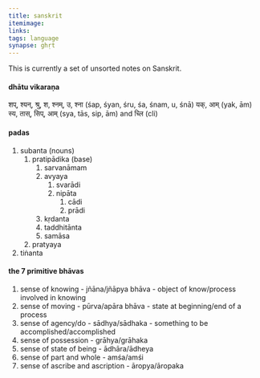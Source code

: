 ```yaml
---
title: sanskrit
itemimage: 
links:
tags: language
synapse: ghṛt
---
```


This is currently a set of unsorted notes on Sanskrit.

#### dhātu vikaraṇa
शप्, श्यन्, श्रु, श, श्नम्, उ, श्ना (śap, śyan, śru, śa, śnam, u, śnā) यक्, आम् (yak, ām) स्य, तास्, सिप्, आम् (sya, tās, sip, ām) and च्लि (cli)

#### padas
1. subanta (nouns)
	1. pratipādika (base)
		1. sarvanāmam
		2. avyaya
			1. svarādi
			2. nipāta 
				1. cādi
				2. prādi
		3. kṛdanta
		4. taddhitānta
		5. samāsa
	2. pratyaya
2. tiṅanta

#### the 7 primitive bhāvas
1. sense of knowing - jñāna/jñāpya bhāva - object of know/process involved in knowing
2. sense of moving - pūrva/apāra bhāva - state at beginning/end of a process
3. sense of agency/do - sādhya/sādhaka - something to be accomplished/accomplished
4. sense of possession - grāhya/grāhaka
5. sense of state of being - ādhāra/ādheya
6. sense of part and whole - amśa/amśi
7. sense of ascribe and ascription - āropya/āropaka